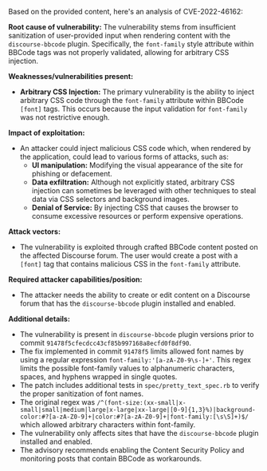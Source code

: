 Based on the provided content, here's an analysis of CVE-2022-46162:

**Root cause of vulnerability:**
The vulnerability stems from insufficient sanitization of user-provided input when rendering content with the `discourse-bbcode` plugin. Specifically, the `font-family` style attribute within BBCode tags was not properly validated, allowing for arbitrary CSS injection.

**Weaknesses/vulnerabilities present:**
- **Arbitrary CSS Injection:** The primary vulnerability is the ability to inject arbitrary CSS code through the `font-family` attribute within BBCode `[font]` tags. This occurs because the input validation for `font-family` was not restrictive enough.

**Impact of exploitation:**
- An attacker could inject malicious CSS code which, when rendered by the application, could lead to various forms of attacks, such as:
    - **UI manipulation:**  Modifying the visual appearance of the site for phishing or defacement.
    - **Data exfiltration:** Although not explicitly stated, arbitrary CSS injection can sometimes be leveraged with other techniques to steal data via CSS selectors and background images.
    - **Denial of Service:** By injecting CSS that causes the browser to consume excessive resources or perform expensive operations.

**Attack vectors:**
- The vulnerability is exploited through crafted BBCode content posted on the affected Discourse forum. The user would create a post with a `[font]` tag that contains malicious CSS in the `font-family` attribute.

**Required attacker capabilities/position:**
- The attacker needs the ability to create or edit content on a Discourse forum that has the `discourse-bbcode` plugin installed and enabled.

**Additional details:**
- The vulnerability is present in `discourse-bbcode` plugin versions prior to commit `91478f5cfecdcc43cf85b997168a8ecfd0f8df90`.
- The fix implemented in commit `91478f5` limits allowed font names by using a regular expression `font-family:'[a-zA-Z0-9\s-]+'`. This regex limits the possible font-family values to alphanumeric characters, spaces, and hyphens wrapped in single quotes.
- The patch includes additional tests in `spec/pretty_text_spec.rb` to verify the proper sanitization of font names.
- The original regex was `/^(font-size:(xx-small|x-small|small|medium|large|x-large|xx-large|[0-9]{1,3}%)|background-color:#?[a-zA-Z0-9]+|color:#?[a-zA-Z0-9]+|font-family:[\s\S]+)$/` which allowed arbitrary characters within font-family.
- The vulnerability only affects sites that have the `discourse-bbcode` plugin installed and enabled.
- The advisory recommends enabling the Content Security Policy and monitoring posts that contain BBCode as workarounds.